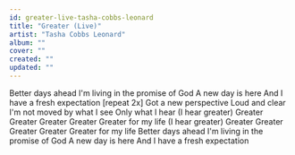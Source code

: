 ```yaml
---
id: greater-live-tasha-cobbs-leonard
title: "Greater (Live)"
artist: "Tasha Cobbs Leonard"
album: ""
cover: ""
created: ""
updated: ""
---
```


Better days ahead
I'm living in the promise of God
A new day is here
And I have a fresh expectation [repeat 2x]
Got a new perspective
Loud and clear
I'm not moved by what I see
Only what I hear
(I hear greater)
Greater
Greater
Greater
Greater
Greater for my life
(I hear greater)
Greater
Greater
Greater
Greater
Greater for my life
Better days ahead
I'm living in the promise of God
A new day is here
And I have a fresh expectation